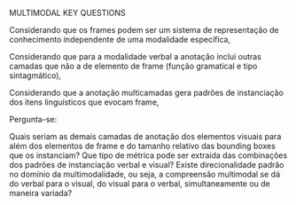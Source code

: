 MULTIMODAL KEY QUESTIONS

Considerando que os frames podem ser um sistema de representação de conhecimento independente de uma modalidade específica,

Considerando que para a modalidade verbal a anotação inclui outras camadas que não a de elemento de frame (função gramatical e tipo sintagmático),

Considerando que a anotação multicamadas gera padrões de instanciação dos itens linguísticos que evocam frame,

Pergunta-se:

Quais seriam as demais camadas de anotação dos elementos visuais para além dos elementos de frame e do tamanho relativo das bounding boxes que os instanciam?
Que tipo de métrica pode ser extraída das combinações dos padrões de instanciação verbal e visual?
Existe direcionalidade padrão no domínio da multimodalidade, ou seja, a compreensão multimodal se dá do verbal para o visual, do visual para o verbal, simultaneamente ou de maneira variada?
